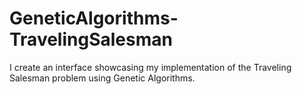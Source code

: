 # GeneticAlgorithms-TravelingSalesman
I create an interface showcasing my implementation of the Traveling Salesman problem using Genetic Algorithms.
